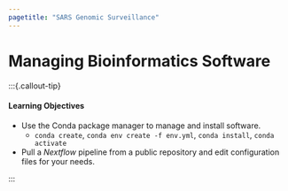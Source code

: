 ```yaml
---
pagetitle: "SARS Genomic Surveillance"
---
```


# Managing Bioinformatics Software

:::{.callout-tip}
#### Learning Objectives

- Use the Conda package manager to manage and install software.
  - `conda create`, `conda env create -f env.yml`, `conda install`, `conda activate`
- Pull a _Nextflow_ pipeline from a public repository and edit configuration files for your needs.

:::

<!--
## The `conda` Package Manager

Often you may want to use software packages that are not be installed by default on the servers available to you.
There are several ways you could manage your own software installation, but in this course we will be using _Conda_, which gives you access to a large number of scientific packages.

There are two main software distributions that you can download and install, called _Anaconda_ and _Miniconda_.  
_Miniconda_ is a lighter version, which includes only base Python, while _Anaconda_ is a much larger bundle of software that includes many other packages (see the [Documentation Page](https://docs.conda.io/projects/conda/en/latest/user-guide/install/download.html#anaconda-or-miniconda) for more information).

One of the strengths of using _Conda_ to manage your software is that you can have different versions of your software installed alongside each other, organised in **environments**. 
Organising software packages into environments is extremely useful, as it allows to have a _reproducible_ set of software versions that you can use and resuse in your projects. 

![Illustration of _Conda_ environments.](images/conda_environments.svg)


### Installing _Conda_

To start with, let's install _Conda_. 
In this course we will install the _Miniconda_ bundle, as it's lighter and faster to install:

1. Make sure you've ssh'd to the training computer and are in the home directory (`cd ~`).
1. download the _Miniconda_ installer by running: `wget https://repo.anaconda.com/miniconda/Miniconda3-latest-Linux-x86_64.sh`
1. run the installation script just downloaded: `bash Miniconda3-latest-Linux-x86_64.sh`
1. follow the installation instructions accepting default options (answering 'yes' to any questions)
1. run `conda config --add channels conda-forge; conda config --add channels bioconda`.
This adds two *channels* (sources of software) useful for bioinformatics and data science applications.

:::{.callout-note}
_Anaconda_ and _Miniconda_ are also available for Windows and Mac OS. 
See the [Conda Installation Documents](https://docs.conda.io/projects/conda/en/latest/user-guide/install/index.html#regular-installation) for instructions. 

However, many of the packages used in bioinformatics are specific for Linux, so will not work on those other operating systems. 
However, _Conda_ may still be useful to manage software that works across platforms (e.g. Python packages).
:::


### Installing Software Using `conda`

The command used to install and manage software is called `conda`. 
Although we will only cover the basics in this course, it has an [excellent documentation](https://docs.conda.io/projects/conda/en/latest/user-guide/) and a useful [cheatsheet](https://docs.conda.io/projects/conda/en/latest/_downloads/1f5ecf5a87b1c1a8aaf5a7ab8a7a0ff7/conda-cheatsheet.pdf).

The first thing to do is to create a software environment for our project. 
Although this is optional (you could instead install everything in the "base" default environment), it is a good practice as it means the software versions remain stable within each project. 

To create an environment we use:

```bash
$ conda create --name ENV
```

Where "ENV" is the name we want to give to that environment. 
Once the environment is created, we can install packages using:

```bash
$ conda install --name ENV PROGRAM
```

Where "PROGRAM" is the name of the software we want to install. 

:::{.callout-note}
One way to organise your software environments is to create an environment for each kind of analysis that you might be doing regularly. 
For example, you could have an environment named `imaging` with software that you use for image processing (e.g. Python's scikit-image or the ImageMagick package) and another called `deeplearn` with software you use for deep learning applications (e.g. Python's Keras). 

In bioinformatics you may create an environment for analysis of specific kinds of data, for example `rnaseq` or `metagenomics`. 
We will see an example of this in the context of SARS-CoV-2 sequence analysis in a later section.
:::

To search for the software packages that are available through `conda`:

- go to [anaconda.org](https://anaconda.org).
- in the search box search for a program of your choice. For example: "bwa".
- the results should be listed as `CHANNEL/PROGRAM`, where *CHANNEL* will the the source channel from where the software is available. Usually scientific/bioinformatics software is available through the `conda-forge` and `bioconda` channels.

If you need to install a program from a different channel than the defaults, you can specify it during the install command using the `-c` option. 
For example `conda install --chanel CHANNEL --name ENV PROGRAM`.

Let's see this with an example, where we create a new environment called "scipy", where we install the python scientific packages:

```bash
$ conda install --name scipy --channel conda-forge numpy matplotlib
```


### Loading _Conda_ Environments

Once your packages are installed in an environment, you can load that environment by using `source activate ENV`, where "ENV" is the name of your environment. 
For example, we can activate our previously created environment with:

```bash
$ source activate scipy
```

If you chech which `python` executable is being used now, you will notice it's the one from this new environment:

```bash
$ which python
```

```
~/miniconda3/envs/scipy/bin/python
```

:::{.callout-note}
**Tip**

If you forget which environments you have created, you can use `conda env list` to get a list of them. 
:::


:::{.callout-exercise}

**Q1**

- Create a new _Conda_ environment called `qc` and install the software FastQC and MultiQC, which we will use to check the sequencing quality of our Illumina reads.
- Once installation completes, activate the environment and check that both packages were installed successfully by running `fastqc --version` and `multiqc --version`. 

<details><summary>Hint</summary>

- Go to [anaconda.org](https://anaconda.org/) to search for these software packages and see which channels they are available from.
- The command to create a new environment is `conda create --name ENV` (replace "ENV" by a name of your choice for the new environment).
- The command to install packages into an environment is `conda install --name ENV PROGRAM` (replace "PROGRAM" with the name of the software package you wish to install).

**THIS TAKES QUITE A WHILE TO RUN! MAYBE NEED TO INTRODUCE MAMBA AS WELL**

</details>

**Q2**

- Create a new shell script named `read_quality_control.sh` on your `scripts` folder. Copy/paste the following code into the script (fix the code where "FIXME" appears). 

```bash
#!/bin/bash

# activate conda environment
source activate qc

# create output directories
mkdir -p results/fastqc
mkdir -p results/multiqc

# run FastQC on all the reads
fastqc --threads 8 --outdir FIXME data/illumina/*.fastq.gz

# compile statistics using multiqc
multiqc --outdir FIXME results/fastqc
```

- Run the new shell script using `bash`. Redirect the output to a file named `logs/read_quality_control.log`.

<details><summary>Hint</summary>

- To redirect output from a script use `bash name_of_script > standard_output.log 2>&1`

<details>

:::{.callout-answer}

Create the environment with:

```
$ conda create --name qc
```

We can then install the necessary software on this environment: 

```
$ conda install --name qc fastqc multiqc
```

After _Conda_ determines the software dependencies it needs to download and install, it will list them all and ask to confirm the installation. 
You can type "y" and press Enter to confirm. 
The installation process may take some time. 

Finally, we can activate our new environment: 

```
$ source activate qc
```

We can quickly check that the software was installed successfully by trying the following commands:

```
$ fastqc --version
$ multiqc --version
```

Each of these commands should result in the version of the software being printed on the console. 

:::
:::

:::{.callout-note}
**Quality Control for ONT Data**

FastQC is designed for Illumina data. 
For ONT data, you can use [MinIONQC](https://github.com/roblanf/minion_qc), which is essentially an R script that you can run to generate a series of plots such as read length and quality distributions. 

:::


## Nextflow

- installation
- `nextflow pull`
- config files
- `nextflow run`, `nextflow --help`

Install nextflow, using conda:

`conda create --name nextflow -c bioconda nextflow`

General information about nextflow commands can be obtained by running it with no other options: 

```bash
$ nextflow
```

```
Commands:
  clean         Clean up project cache and work directories
  clone         Clone a project into a folder
  cloud         Manage Nextflow clusters in the cloud
  config        Print a project configuration
  console       Launch Nextflow interactive console
  drop          Delete the local copy of a project
  help          Print the usage help for a command
  info          Print project and system runtime information
  kuberun       Execute a workflow in a Kubernetes cluster (experimental)
  list          List all downloaded projects
  log           Print executions log and runtime info
  pull          Download or update a project
  run           Execute a pipeline project
  self-update   Update nextflow runtime to the latest available version
  view          View project script file(s)
```

:::{.callout-note}
**This was a note to self - can probably be removed from here**
Making a local copy of the nextflow repository can be done in a few ways:

- `nextflow pull` - downloads the repo and puts it in a global cache (see https://www.nextflow.io/docs/latest/cli.html#pull)
- `nextflow clone` - downloads the repo to the local directory. This is equivalent to running `git clone`. 

- Need to check how commits are managed (to ensure consistent versions of the pipeline are used)
- If the pipeline fails due to an error, can be resumed by adding the flag `nextflow run -resume`

:::

To download the pipeline, we run: 

```bash
$ nextflow pull connor-lab/ncov2019-artic-nf
```

This will automatically download the workflow from the [project's GitHub page](https://github.com/connor-lab/ncov2019-artic-nf) into our home directory (under `~/.nextflow/assets/`). 

The following step is to set configuration options necessary for our setup. 
This can be done on a project-by-project basis, or we can set options that are always used on the machine we are working from.

- Edit a file named `nextflow.config` on the project's directory.
- Edit the file in `~/.nextflow/config`.

I have edited a file in the project's directory with the following: 

```
process {
  executor = 'local'
}
params {
  max_memory = 32.GB
  max_cpus = 8
  max_time = 12.h
}
conda {
  useMamba = true
  createTimeout = '1 h'
}
```

And this has successfully ran the pipeline with mamba. 


## SLURM

SLURM configuration can be specified depending on your setup. 
For example, I have: 

```
process {
  executor = 'slurm'
  clusterOptions = '-A LEYSER-SL2-CPU -p icelake,cclake -t 05:00:00' 
}
params {
  max_memory = 192.GB
  max_cpus = 56
  max_time = 12.h
}
```


## Help 

`nextflow run ncov2019-artic-nf/ --help`


## Conda, Docker, Singularity

With `-profile conda`, I've ran into the problem mentioned here: 
 - https://github.com/nf-core/rnaseq/issues/517 
 - https://github.com/nextflow-io/nextflow/issues/1081 

It seems to be a timeout issue. 
One possibility is to use `mamba`, which can be achieved by adding the following to one of the config files:

```
conda {
    useMamba = true
    createTimeout = '1 h'
}
```

This is detailed here: https://www.nextflow.io/docs/edge/config.html#scope-conda

Also, it may be worth thinking about setting the `NXF_CONDA_CACHEDIR` variable as suggested in the first link above, in case users are sharing environments. 

I have also ran into another error:

```
  Failed to create Conda environment
  command: conda env create --prefix /rds/user/hm533/hpc-work/btf/nvap_artic_pipeline/work/conda/artic-e06b476df23ea11f5d0c7435111cb143 --file /rds/user/hm533/hpc-work/btf/nvap_artic_pipeline/ncov2019-artic-nf/environments/nanopore/environment.yml
  status : 143
  message:
```

This one I could not seem to fix... 


Finally, I get this error with the first step of the pipeline (articDownloadScheme), coming from a `git clone` command:

```
Cloning into 'primer-schemes'...
  /usr/local/software/archive/linux-scientific7-x86_64/gcc-9/git-2.26.0-jtc5jb2p7skqq7zohvhh6cs6tgoy5lyj/libexec/git-core/git-remote-https: symbol lookup error: /lib64/libk5crypto.so.3: undefined symbol: EVP_KDF
_ctrl, version OPENSSL_1_1_1b
```

This seems to be a system-specific error (only occurs on compute nodes of the HPC, not login nodes), which hopefully disappears on the training machine.
My workaround is to cd to the working directory and run `bash .command.run`. 
Then re-launch the workflow with `-resume`.



## Running at Scale

Need to check:

- is it possible to use `nextflow pull` to a path common to multiple users on a HPC? 
- is it possible to still have specific config files even when using `nextflow pull` from the general cache? 
  - Should be: https://www.nextflow.io/docs/latest/config.html 


## Troubleshooting 

Nextflow works by creating temporary files in a directory called `work`. 
When an error occurs, Nextflow informs us of what the working directory was and several (hidden) files can be found there. 
The most informative are:

- `.command.run` - this is the bash script that is essentially submitted to slurm.
- `.command.sh` - this is the bash script that is usually called by the previous script. 
- `.command.log` - log file where errors might be found. 


## Summary

:::{.callout-tip}

#### Key Points

- one
- two

:::
-->
